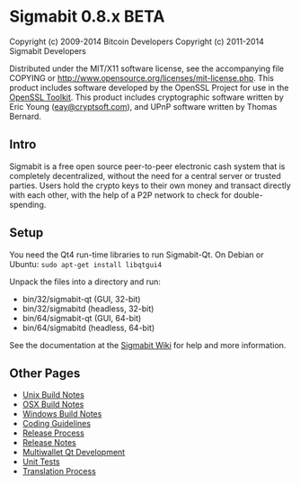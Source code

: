 Sigmabit 0.8.x BETA
====================

Copyright (c) 2009-2014 Bitcoin Developers
Copyright (c) 2011-2014 Sigmabit Developers

Distributed under the MIT/X11 software license, see the accompanying
file COPYING or http://www.opensource.org/licenses/mit-license.php.
This product includes software developed by the OpenSSL Project for use in the [OpenSSL Toolkit](http://www.openssl.org/). This product includes
cryptographic software written by Eric Young ([eay@cryptsoft.com](mailto:eay@cryptsoft.com)), and UPnP software written by Thomas Bernard.


Intro
---------------------
Sigmabit is a free open source peer-to-peer electronic cash system that is
completely decentralized, without the need for a central server or trusted
parties.  Users hold the crypto keys to their own money and transact directly
with each other, with the help of a P2P network to check for double-spending.


Setup
---------------------
You need the Qt4 run-time libraries to run Sigmabit-Qt. On Debian or Ubuntu:
	`sudo apt-get install libqtgui4`

Unpack the files into a directory and run:

- bin/32/sigmabit-qt (GUI, 32-bit)
- bin/32/sigmabitd (headless, 32-bit)
- bin/64/sigmabit-qt (GUI, 64-bit)
- bin/64/sigmabitd (headless, 64-bit)

See the documentation at the [Sigmabit Wiki](http://sigmabit.info)
for help and more information.


Other Pages
---------------------
- [Unix Build Notes](build-unix.md)
- [OSX Build Notes](build-osx.md)
- [Windows Build Notes](build-msw.md)
- [Coding Guidelines](coding.md)
- [Release Process](release-process.md)
- [Release Notes](release-notes.md)
- [Multiwallet Qt Development](multiwallet-qt.md)
- [Unit Tests](unit-tests.md)
- [Translation Process](translation_process.md)
